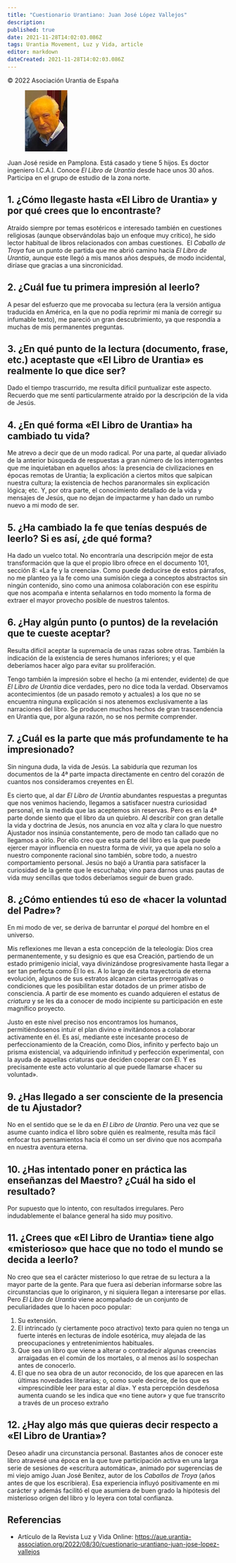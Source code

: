 ```yaml
---
title: "Cuestionario Urantiano: Juan José López Vallejos"
description: 
published: true
date: 2021-11-28T14:02:03.086Z
tags: Urantia Movement, Luz y Vida, article
editor: markdown
dateCreated: 2021-11-28T14:02:03.086Z
---
```


<p class="v-card v-sheet theme--light grey lighten-3 px-2">© 2022 Asociación Urantia de España</p>

<figure id="Figure_1" class="image urantiapedia">
<img src="/image/article/Luz_y_Vida/LyV_2022_09/JuanjoLopez.jpg" alt="Juan José López">
</figure>

Juan José reside en Pamplona. Está casado y tiene 5 hijos. Es doctor ingeniero I.C.A.I. Conoce _El Libro de Urantia_ desde hace unos 30 años. Participa en el grupo de estudio de la zona norte.

## 1. ¿Cómo llegaste hasta «El Libro de Urantia» y por qué crees que lo encontraste?

Atraído siempre por temas esotéricos e interesado también en cuestiones religiosas (aunque observándolas bajo un enfoque muy crítico), he sido lector habitual de libros relacionados con ambas cuestiones.  El _Caballo de Troya_ fue un punto de partida que me abrió camino hacia _El Libro de Urantia_, aunque este llegó a mis manos años después, de modo incidental, diríase que gracias a una sincronicidad.

## 2. ¿Cuál fue tu primera impresión al leerlo?

A pesar del esfuerzo que me provocaba su lectura (era la versión antigua traducida en América, en la que no podía reprimir mi manía de corregir su infumable texto), me pareció un gran descubrimiento, ya que respondía a muchas de mis permanentes preguntas.

## 3. ¿En qué punto de la lectura (documento, frase, etc.) aceptaste que «El Libro de Urantia» es realmente lo que dice ser?

Dado el tiempo trascurrido, me resulta difícil puntualizar este aspecto. Recuerdo que me sentí particularmente atraído por la descripción de la vida de Jesús.

## 4. ¿En qué forma «El Libro de Urantia» ha cambiado tu vida?

Me atrevo a decir que de un modo radical. Por una parte, al quedar aliviado de la anterior búsqueda de respuestas a gran número de los interrogantes que me inquietaban en aquellos años: la presencia de civilizaciones en épocas remotas de Urantia; la explicación a ciertos mitos que salpican nuestra cultura; la existencia de hechos paranormales sin explicación lógica; etc. Y, por otra parte, el conocimiento detallado de la vida y mensajes de Jesús, que no dejan de impactarme y han dado un rumbo nuevo a mi modo de ser.

## 5. ¿Ha cambiado la fe que tenías después de leerlo? Si es así, ¿de qué forma?

Ha dado un vuelco total. No encontraría una descripción mejor de esta transformación que la que el propio libro ofrece en el documento 101, sección 8: «La fe y la creencia». Como puede deducirse de estos párrafos, no me planteo ya la fe como una sumisión ciega a conceptos abstractos sin ningún contenido, sino como una animosa colaboración con ese espíritu que nos acompaña e intenta señalarnos en todo momento la forma de extraer el mayor provecho posible de nuestros talentos.

## 6. ¿Hay algún punto (o puntos) de la revelación que te cueste aceptar?

Resulta difícil aceptar la supremacía de unas razas sobre otras. También la indicación de la existencia de seres humanos inferiores; y el que deberíamos hacer algo para evitar su proliferación.

Tengo también la impresión sobre el hecho (a mi entender, evidente) de que _El Libro de Urantia_ dice verdades, pero no dice toda la verdad. Observamos acontecimientos (de un pasado remoto y actuales) a los que no se encuentra ninguna explicación si nos atenemos exclusivamente a las narraciones del libro. Se producen muchos hechos de gran trascendencia en Urantia que, por alguna razón, no se nos permite comprender.

## 7. ¿Cuál es la parte que más profundamente te ha impresionado?

Sin ninguna duda, la vida de Jesús. La sabiduría que rezuman los documentos de la 4ª parte impacta directamente en centro del corazón de cuantos nos consideramos creyentes en Él.

Es cierto que, al dar _El Libro de Urantia_ abundantes respuestas a preguntas que nos venimos haciendo, llegamos a satisfacer nuestra curiosidad personal, en la medida que las aceptemos sin reservas. Pero es en la 4ª parte donde siento que el libro da un quiebro. Al describir con gran detalle la vida y doctrina de Jesús, nos anuncia en voz alta y clara lo que nuestro Ajustador nos insinúa constantemente, pero de modo tan callado que no llegamos a oírlo. Por ello creo que esta parte del libro es la que puede ejercer mayor influencia en nuestra forma de vivir, ya que apela no solo a nuestro componente racional sino también, sobre todo, a nuestro comportamiento personal. Jesús no bajó a Urantia para satisfacer la curiosidad de la gente que le escuchaba; vino para darnos unas pautas de vida muy sencillas que todos deberíamos seguir de buen grado.

## 8. ¿Cómo entiendes tú eso de «hacer la voluntad del Padre»?

En mi modo de ver, se deriva de barruntar el _porqué_ del hombre en el universo.

Mis reflexiones me llevan a esta concepción de la teleología: Dios crea permanentemente, y su designio es que esa Creación, partiendo de un estado primigenio inicial, vaya divinizándose progresivamente hasta llegar a ser tan perfecta como Él lo es. A lo largo de esta trayectoria de eterna evolución, algunos de sus estratos alcanzan ciertas prerrogativas o condiciones que les posibilitan estar dotados de un primer atisbo de consciencia. A partir de ese momento es cuando adquieren el estatus de _criatura_ y se les da a conocer de modo incipiente su participación en este magnífico proyecto.

Justo en este nivel preciso nos encontramos los humanos, permitiéndosenos intuir el plan divino e invitándonos a colaborar activamente en él. Es así, mediante este incesante proceso de perfeccionamiento de la Creación, como Dios, infinito y perfecto bajo un prisma existencial, va adquiriendo infinitud y perfección experimental, con la ayuda de aquellas criaturas que deciden cooperar con Él. Y es precisamente este acto voluntario al que puede llamarse «hacer su voluntad».  

## 9. ¿Has llegado a ser consciente de la presencia de tu Ajustador?

No en el sentido que se le da en _El Libro de Urantia_. Pero una vez que se asume cuanto indica el libro sobre quién es realmente, resulta más fácil enfocar tus pensamientos hacia él como un ser divino que nos acompaña en nuestra aventura eterna.

## 10. ¿Has intentado poner en práctica las enseñanzas del Maestro? ¿Cuál ha sido el resultado?

Por supuesto que lo intento, con resultados irregulares. Pero indudablemente el balance general ha sido muy positivo.

## 11. ¿Crees que «El Libro de Urantia» tiene algo «misterioso» que hace que no todo el mundo se decida a leerlo?

No creo que sea el carácter misterioso lo que retrae de su lectura a la mayor parte de la gente. Para que fuera así deberían informarse sobre las circunstancias que lo originaron, y ni siquiera llegan a interesarse por ellas. Pero _El Libro de Urantia_ viene acompañado de un conjunto de peculiaridades que lo hacen poco popular:

1. Su extensión.
2. El intrincado (y ciertamente poco atractivo) texto para quien no tenga un fuerte interés en lecturas de índole esotérica, muy alejada de las preocupaciones y entretenimientos habituales.
3. Que sea un libro que viene a alterar o contradecir algunas creencias arraigadas en el común de los mortales, o al menos así lo sospechan antes de conocerlo.
4. El que no sea obra de un autor reconocido, de los que aparecen en las últimas novedades literarias; o, como suele decirse, de los que es «imprescindible leer para estar al día». Y esta percepción desdeñosa aumenta cuando se les indica que «no tiene autor» y que fue transcrito a través de un proceso extraño

## 12. ¿Hay algo más que quieras decir respecto a «El Libro de Urantia»?

Deseo añadir una circunstancia personal. Bastantes años de conocer este libro atravesé una época en la que tuve participación activa en una larga serie de sesiones de «escritura automática», animado por sugerencias de mi viejo amigo Juan José Benítez, autor de los _Caballos de Troya_ (años antes de que los escribiera). Esa experiencia influyó positivamente en mi carácter y además facilitó el que asumiera de buen grado la hipótesis del misterioso origen del libro y lo leyera con total confianza.

## Referencias

- Artículo de la Revista Luz y Vida Online: https://aue.urantia-association.org/2022/08/30/cuestionario-urantiano-juan-jose-lopez-vallejos